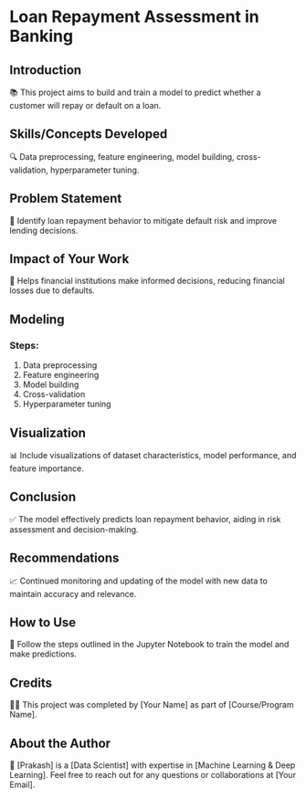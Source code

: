 # Loan Repayment Assessment in Banking

## Introduction
📚 This project aims to build and train a model to predict whether a customer will repay or default on a loan.

## Skills/Concepts Developed
🔍 Data preprocessing, feature engineering, model building, cross-validation, hyperparameter tuning.

## Problem Statement
🎯 Identify loan repayment behavior to mitigate default risk and improve lending decisions.

## Impact of Your Work
💼 Helps financial institutions make informed decisions, reducing financial losses due to defaults.

## Modeling
### Steps:
1. Data preprocessing
2. Feature engineering
3. Model building
4. Cross-validation
5. Hyperparameter tuning

## Visualization
📊 Include visualizations of dataset characteristics, model performance, and feature importance.

## Conclusion
✅ The model effectively predicts loan repayment behavior, aiding in risk assessment and decision-making.

## Recommendations
📈 Continued monitoring and updating of the model with new data to maintain accuracy and relevance.

## How to Use
🔧 Follow the steps outlined in the Jupyter Notebook to train the model and make predictions.

## Credits
👨‍💻 This project was completed by [Your Name] as part of [Course/Program Name].

## About the Author
👋 [Prakash] is a [Data Scientist] with expertise in [Machine Learning & Deep Learning]. Feel free to reach out for any questions or collaborations at [Your Email].
